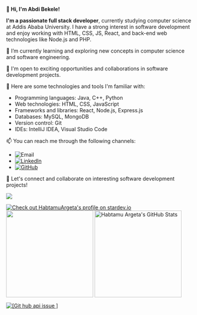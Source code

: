 **👋 Hi, I'm Abdi Bekele!**

**I'm a passionate full stack developer**, currently studying computer science at Addis Ababa University. I have a strong interest in software development and enjoy working with HTML, CSS, JS, React, and back-end web technologies like Node.js and PHP.

🌱 I’m currently learning and exploring new concepts in computer science and software engineering.

💼 I'm open to exciting opportunities and collaborations in software development projects.

🔭 Here are some technologies and tools I'm familiar with:

- Programming languages: Java, C++, Python
- Web technologies: HTML, CSS, JavaScript
- Frameworks and libraries: React, Node.js, Express.js
- Databases: MySQL, MongoDB
- Version control: Git
- IDEs: IntelliJ IDEA, Visual Studio Code

📫 You can reach me through the following channels:

- ![Email](https://img.shields.io/badge/Email-ab_cs2048%40yahoo.com-green?logo=gmail)
- [![LinkedIn](https://img.shields.io/badge/LinkedIn-Abdi%20Bekele-green?logo=linkedin)](https://www.linkedin.com/in/abdi-bekele-7ba004270)
- [![GitHub](https://img.shields.io/badge/Portfolio-My%20Portfolio-green)](https://abdisha23.github.io/My_Portfolio/)

🚀 Let's connect and collaborate on interesting software development projects!
  
![](https://visitor-badge.laobi.icu/badge?page_id=AbdiBekele)
<br>

[![Check out HabtamuArgeta's profile on stardev.io](https://stardev.io/developers/HabtamuArgeta/badge/languages/global.svg)](https://stardev.io/developers/HabtamuArgeta)
<a href="https://github.com/HabtamuArgeta/HabtamuArgeta">
  <img height="235px" align="center" src="https://github-readme-stats.vercel.app/api/top-langs/?username=HabtamuArgeta&hide=java&title_color=ffffff&text_color=c9cacc&icon_color=2bbc8a&bg_color=1d1f21" /></a>
<a href="https://github.com/HabtamuArgeta/HabtamuArgeta">
  <img height="235px" align="center" src="https://github-readme-stats.vercel.app/api?username=HabtamuArgeta&show_icons=true&line_height=27&count_private=true&title_color=ffffff&text_color=c9cacc&icon_color=2bbc8a&bg_color=1d1f21" alt="Habtamu Argeta's GitHub Stats" />
</a>  

<a href="https://habtamuargeta.github.io/My-Resum">
   <img src="http://github-readme-streak-stats.herokuapp.com?user=HabtamuArgeta&theme=prussian&hide_border=true" alt="[Git hub api issue ]"/>
 </a>
